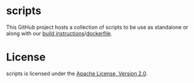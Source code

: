 # scripts

This GitHub project hosts a collection of scripts to be use as standalone or along with our [build instructions](https://github.com/linux-on-ibm-z/docs/wiki)/[dockerfile](https://github.com/linux-on-ibm-z/dockerfile-examples).

# License

scripts is licensed under the [Apache License, Version 2.0](http://www.apache.org/licenses/LICENSE-2.0).
